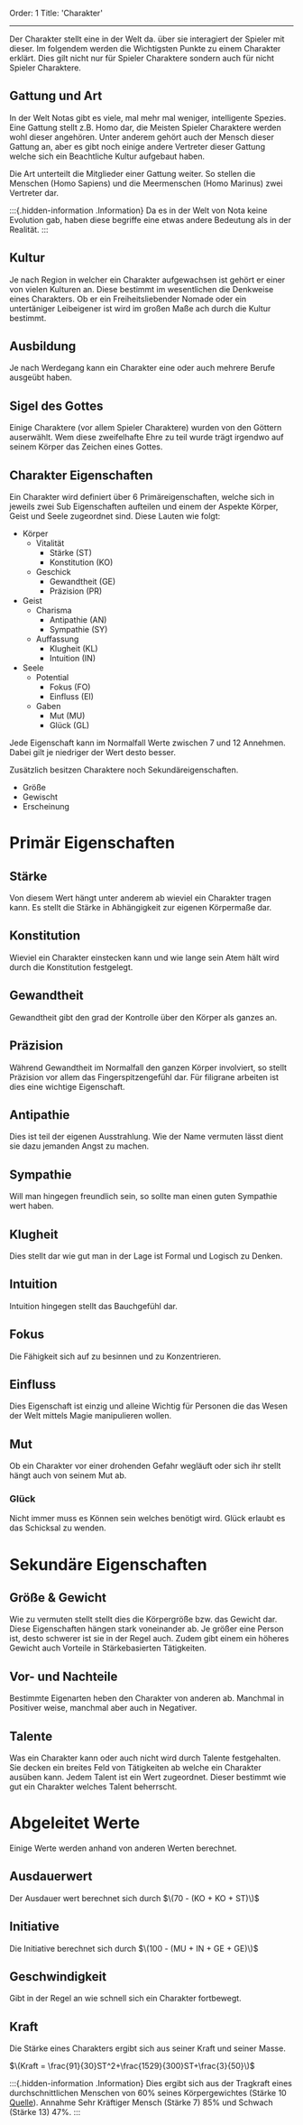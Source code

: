 Order: 1
Title: 'Charakter'

---
Der Charakter stellt eine in der Welt da. über sie interagiert der Spieler mit dieser. Im folgendem werden die Wichtigsten Punkte zu einem Charakter erklärt. Dies gilt nicht nur für Spieler Charaktere sondern auch für nicht Spieler Charaktere.

## Gattung und Art

In der Welt Notas gibt es viele, mal mehr mal weniger, intelligente Spezies. Eine Gattung stellt z.B. Homo dar, die Meisten Spieler Charaktere werden wohl dieser angehören. Unter anderem gehört auch der Mensch dieser Gattung an, aber es gibt noch einige andere Vertreter dieser Gattung welche sich ein Beachtliche Kultur aufgebaut haben.

Die Art unterteilt die Mitglieder einer Gattung weiter. So stellen die Menschen (Homo Sapiens) und die Meermenschen (Homo Marinus) zwei Vertreter dar.




:::{.hidden-information .Information}
Da es in der Welt von Nota keine Evolution gab, haben diese begriffe eine
etwas andere Bedeutung als in der Realität. 
:::


## Kultur

Je nach Region in welcher ein Charakter aufgewachsen ist gehört er einer von vielen Kulturen an. Diese bestimmt im wesentlichen die Denkweise eines Charakters. Ob er ein Freiheitsliebender Nomade oder ein untertäniger Leibeigener ist wird im großen Maße ach durch die Kultur bestimmt.

## Ausbildung

Je nach Werdegang kann ein Charakter eine oder auch mehrere Berufe ausgeübt haben.

## Sigel des Gottes

Einige Charaktere (vor allem Spieler Charaktere) wurden von den Göttern auserwählt. Wem diese zweifelhafte Ehre zu teil wurde trägt irgendwo auf seinem Körper das Zeichen eines Gottes.

## Charakter Eigenschaften

Ein Charakter wird definiert über 6 Primäreigenschaften, welche sich in jeweils zwei Sub Eigenschaften aufteilen und einem der Aspekte Körper, Geist und Seele zugeordnet sind. Diese Lauten wie folgt:

+ Körper
  + Vitalität
    - Stärke (ST)
    - Konstitution (KO)
  + Geschick
    - Gewandtheit (GE)
    - Präzision (PR)
+ Geist
  + Charisma
    - Antipathie (AN)
    - Sympathie (SY)
  + Auffassung
    - Klugheit (KL)
    - Intuition (IN)
+ Seele
  + Potential
    - Fokus (FO)
    - Einfluss (EI)
  + Gaben
    - Mut (MU)
    - Glück (GL) 

Jede Eigenschaft kann im Normalfall Werte zwischen 7 und 12 Annehmen.
Dabei gilt je niedriger der Wert desto besser.

Zusätzlich besitzen Charaktere noch Sekundäreigenschaften.
 + Größe
 + Gewischt 
 + Erscheinung


# Primär Eigenschaften
## Stärke
Von diesem Wert hängt unter anderem ab wieviel ein Charakter tragen kann. Es stellt die Stärke in Abhängigkeit zur eigenen Körpermaße dar.

## Konstitution
Wieviel ein Charakter einstecken kann und wie lange sein Atem hält wird durch die Konstitution festgelegt.

## Gewandtheit
Gewandtheit gibt den grad der Kontrolle über den Körper als ganzes an.

## Präzision
Während Gewandtheit im Normalfall den ganzen Körper involviert, so stellt Präzision vor allem das Fingerspitzengefühl dar. Für filigrane arbeiten ist dies eine wichtige Eigenschaft.

## Antipathie
Dies ist teil der eigenen Ausstrahlung. Wie der Name vermuten lässt dient sie dazu jemanden Angst zu machen.

## Sympathie
Will man hingegen freundlich sein, so sollte man einen guten Sympathie wert haben.

## Klugheit
Dies stellt dar wie gut man in der Lage ist Formal und Logisch zu Denken.

## Intuition
Intuition hingegen stellt das Bauchgefühl dar. 

## Fokus
Die Fähigkeit sich auf zu besinnen und zu Konzentrieren.

## Einfluss
Dies Eigenschaft ist einzig und alleine Wichtig für Personen die das Wesen der Welt mittels Magie manipulieren wollen.

## Mut
Ob ein Charakter vor einer drohenden Gefahr wegläuft oder sich ihr stellt hängt auch von seinem Mut ab.

### Glück
Nicht immer muss es Können sein welches benötigt wird. Glück erlaubt es das Schicksal zu wenden. 


# Sekundäre Eigenschaften

## Größe & Gewicht
Wie zu vermuten stellt stellt dies die Körpergröße bzw. das Gewicht dar. Diese Eigenschaften hängen stark voneinander ab. Je größer eine Person ist, desto schwerer ist sie in der Regel auch. Zudem gibt einem ein höheres Gewicht auch Vorteile in Stärkebasierten Tätigkeiten.


## Vor- und Nachteile
Bestimmte Eigenarten heben den Charakter von anderen ab. Manchmal in Positiver weise, manchmal aber auch in Negativer.

## Talente

Was ein Charakter kann oder auch nicht wird durch Talente festgehalten. Sie decken ein breites Feld von Tätigkeiten ab welche ein Charakter ausüben kann. Jedem Talent ist ein Wert zugeordnet. Dieser bestimmt wie gut ein Charakter welches Talent beherrscht.
  
# Abgeleitet Werte

Einige Werte werden anhand von anderen Werten berechnet.

## Ausdauerwert
Der Ausdauer wert berechnet sich durch $\(70 - (KO + KO + ST)\)$

## Initiative
Die Initiative berechnet sich durch $\(100 - (MU + IN + GE + GE)\)$

## Geschwindigkeit
Gibt in der Regel an wie schnell sich ein Charakter fortbewegt.

## Kraft
Die Stärke eines Charakters ergibt sich aus seiner Kraft und seiner Masse.

$\(Kraft = \frac{91}{30}ST^2+\frac{1529}{300}ST+\frac{3}{50}\)$

:::{.hidden-information .Information}
Dies ergibt sich aus der Tragkraft eines durchschnittlichen Menschen von 60% seines Körpergewichtes (Stärke 10 [Quelle](http://www.spiegel.de/wissenschaft/mensch/warum-nepalesen-so-viel-tragen-koennen-a-1121522.html)). Annahme Sehr Kräftiger Mensch (Stärke 7) 85% und Schwach (Stärke 13) 47%.
:::
